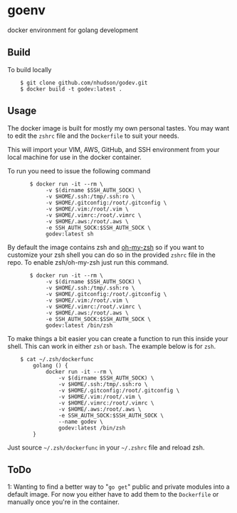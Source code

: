 # goenv

docker environment for golang development

## Build

To build locally

        $ git clone github.com/nhudson/godev.git
        $ docker build -t godev:latest .

## Usage

The docker image is built for mostly my own personal tastes.  You may want to edit the `zshrc` file and the `Dockerfile` to suit your needs.

This will import your VIM, AWS, GitHub, and SSH environment from your local machine for use in the docker container.

To run you need to issue the following command

           $ docker run -it --rm \
                -v $(dirname $SSH_AUTH_SOCK) \
                -v $HOME/.ssh:/tmp/.ssh:ro \
                -v $HOME/.gitconfig:/root/.gitconfig \
                -v $HOME/.vim:/root/.vim \
                -v $HOME/.vimrc:/root/.vimrc \
                -v $HOME/.aws:/root/.aws \
                -e SSH_AUTH_SOCK:$SSH_AUTH_SOCK \
                godev:latest sh

By default the image contains zsh and [oh-my-zsh](https://github.com/robbyrussell/oh-my-zsh) so if you want to customize your zsh shell you can do so in the provided `zshrc` file in the repo.  To enable zsh/oh-my-zsh just run this command.

           $ docker run -it --rm \
                -v $(dirname $SSH_AUTH_SOCK) \
                -v $HOME/.ssh:/tmp/.ssh:ro \
                -v $HOME/.gitconfig:/root/.gitconfig \
                -v $HOME/.vim:/root/.vim \
                -v $HOME/.vimrc:/root/.vimrc \
                -v $HOME/.aws:/root/.aws \
                -e SSH_AUTH_SOCK:$SSH_AUTH_SOCK \
                godev:latest /bin/zsh

To make things a bit easier you can create a function to run this inside your shell.  This can work in either `zsh` or `bash`.  The example below is for `zsh`.

        $ cat ~/.zsh/dockerfunc 
            golang () {
                docker run -it --rm \
                    -v $(dirname $SSH_AUTH_SOCK) \
                    -v $HOME/.ssh:/tmp/.ssh:ro \
                    -v $HOME/.gitconfig:/root/.gitconfig \
                    -v $HOME/.vim:/root/.vim \
                    -v $HOME/.vimrc:/root/.vimrc \
                    -v $HOME/.aws:/root/.aws \
                    -e SSH_AUTH_SOCK:$SSH_AUTH_SOCK \
                    --name godev \
                    godev:latest /bin/zsh
            }

Just source `~/.zsh/dockerfunc` in your `~/.zshrc` file and reload zsh.

## ToDo

1: Wanting to find a better way to "`go get`" public and private modules into a default image.  For now you either have to add them to the `Dockerfile` or manually once you're in the container.



